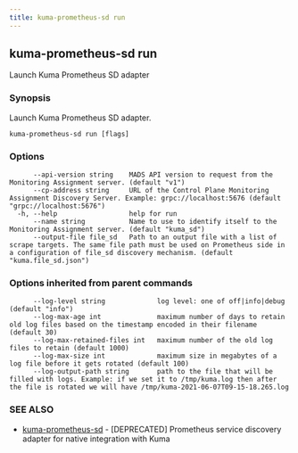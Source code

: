 ```yaml
---
title: kuma-prometheus-sd run
---
```

## kuma-prometheus-sd run

Launch Kuma Prometheus SD adapter

### Synopsis

Launch Kuma Prometheus SD adapter.

```
kuma-prometheus-sd run [flags]
```

### Options

```
      --api-version string    MADS API version to request from the Monitoring Assignment server. (default "v1")
      --cp-address string     URL of the Control Plane Monitoring Assignment Discovery Server. Example: grpc://localhost:5676 (default "grpc://localhost:5676")
  -h, --help                  help for run
      --name string           Name to use to identify itself to the Monitoring Assignment server. (default "kuma_sd")
      --output-file file_sd   Path to an output file with a list of scrape targets. The same file path must be used on Prometheus side in a configuration of file_sd discovery mechanism. (default "kuma.file_sd.json")
```

### Options inherited from parent commands

```
      --log-level string             log level: one of off|info|debug (default "info")
      --log-max-age int              maximum number of days to retain old log files based on the timestamp encoded in their filename (default 30)
      --log-max-retained-files int   maximum number of the old log files to retain (default 1000)
      --log-max-size int             maximum size in megabytes of a log file before it gets rotated (default 100)
      --log-output-path string       path to the file that will be filled with logs. Example: if we set it to /tmp/kuma.log then after the file is rotated we will have /tmp/kuma-2021-06-07T09-15-18.265.log
```

### SEE ALSO

* [kuma-prometheus-sd](kuma-prometheus-sd)	 - [DEPRECATED] Prometheus service discovery adapter for native integration with Kuma

